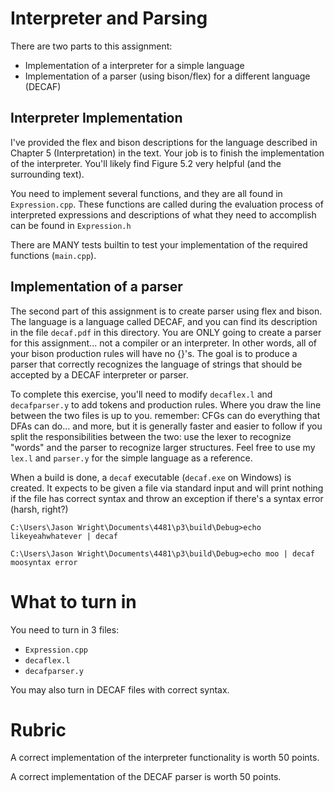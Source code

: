 # Interpreter and Parsing

There are two parts to this assignment:

 - Implementation of a interpreter for a simple language
 - Implementation of a parser (using bison/flex) for a different language (DECAF)

## Interpreter Implementation

I've provided the flex and bison descriptions for the
language described in Chapter 5 (Interpretation) in the text.
Your job is to finish the implementation of the interpreter.
You'll likely find Figure 5.2 very helpful (and the surrounding
text).

You need to implement several functions, and they are all found in `Expression.cpp`.
These functions are called during the evaluation process of interpreted
expressions and descriptions of what they need to accomplish can be found in
`Expression.h`

There are MANY tests builtin to test your implementation of the required
functions (`main.cpp`).

## Implementation of a parser

The second part of this assignment is to create parser using flex and bison.
The language is a language called DECAF, and you can find its description in
the file `decaf.pdf` in this directory. You are ONLY going to create a parser
for this assignment... not a compiler or an interpreter. In other words, all
of your bison production rules will have no {}'s. The goal is to produce a
parser that correctly recognizes the language of strings that should be accepted
by a DECAF interpreter or parser.

To complete this exercise, you'll need to modify `decaflex.l` and `decafparser.y`
to add tokens and production rules. Where you draw the line between the two files
is up to you. remember: CFGs can do everything that DFAs can do... and more, but
it is generally faster and easier to follow if you split the responsibilities
between the two: use the lexer to recognize "words" and the parser to recognize
larger structures. Feel free to use my `lex.l` and `parser.y` for the simple
language as a reference.

When a build is done, a `decaf` executable (`decaf.exe` on Windows) is created.
It expects to be given a file via standard input and will print nothing if the
file has correct syntax and throw an exception if there's a syntax error (harsh, right?)

```
C:\Users\Jason Wright\Documents\4481\p3\build\Debug>echo likeyeahwhatever | decaf

C:\Users\Jason Wright\Documents\4481\p3\build\Debug>echo moo | decaf
moosyntax error
```

# What to turn in

You need to turn in 3 files:

  - `Expression.cpp`
  - `decaflex.l`
  - `decafparser.y`

You may also turn in DECAF files with correct syntax.

# Rubric

A correct implementation of the interpreter functionality is worth 50 points.

A correct implementation of the DECAF parser is worth 50 points.
